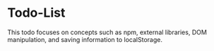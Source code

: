 # Todo-List

This todo focuses on concepts such as npm, external libraries, DOM manipulation, and saving information to localStorage.
